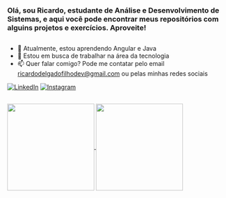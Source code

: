 ### Olá, sou Ricardo, estudante de Análise e Desenvolvimento de Sistemas, e aqui você pode encontrar meus repositórios  com alguins projetos e exercícios. Aproveite!

## 

- 🌱 Atualmente, estou aprendendo Angular e Java
- 🤔 Estou em busca de trabalhar na área da tecnologia
- 📫 Quer falar comigo? Pode me contatar pelo email ricardodelgadofilhodev@gmail.com ou pelas minhas redes sociais

[![LinkedIn](https://img.shields.io/badge/LinkedIn-fff?style=for-the-badge&logo=linkedin&logoColor=0E76A8)](https://www.linkedin.com/in/ricardoddev/)
[![Instagram](https://img.shields.io/badge/Instagram-fff?style=for-the-badge&logo=instagram)](https://www.instagram.com/SEUUSERNAME/)

##

<a href="https://github.com/anuraghazra/github-readme-stats">
  <img align="center" height="200em" src="https://github-readme-stats.vercel.app/api?username=ricardoddev&show_icons=true&theme=tokyonight" />
</a>
<a href="https://github.com/anuraghazra/convoychat">
  <img align="center" height="200em" src="https://github-readme-stats.vercel.app/api/top-langs/?username=ricardoddev&theme=tokyonight" />
</a>